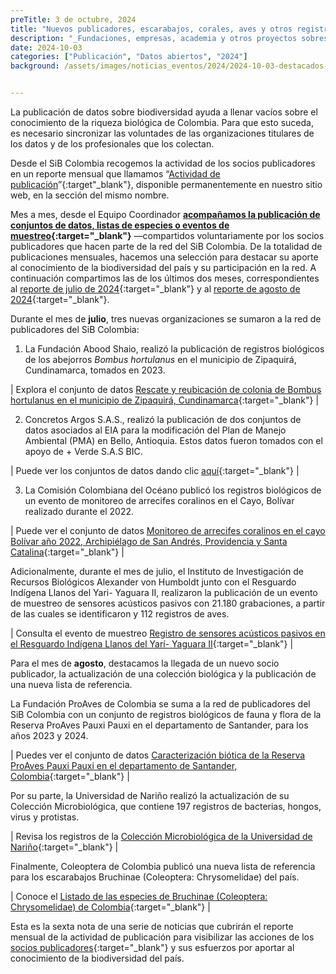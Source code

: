 ```yaml
---
preTitle: 3 de octubre, 2024
title: "Nuevos publicadores, escarabajos, corales, aves y otros registros destacados de julio y agosto"
description: "_Fundaciones, empresas, academia y otros proyectos sobresalen en estos dos meses, con datos sobre diversas especies de animales y microorganismos de nuestra biodiversidad._"
date: 2024-10-03
categories: ["Publicación", "Datos abiertos", "2024"]
background: /assets/images/noticias_eventos/2024/2024-10-03-destacados-julio-agosto2024.png


---
```


La publicación de datos sobre biodiversidad ayuda a llenar vacíos sobre el conocimiento de la riqueza biológica de Colombia. Para que esto suceda, es necesario sincronizar las voluntades de las organizaciones titulares de los datos y de los profesionales que los colectan.

Desde el SiB Colombia recogemos la actividad de los socios publicadores en un reporte mensual que llamamos “[Actividad de publicación](https://biodiversidad.co/comunidad/actividad-de-publicacion/)”{:target"_blank"}, disponible permanentemente en nuestro sitio web, en la sección del mismo nombre.

Mes a mes, desde el Equipo Coordinador **[acompañamos la publicación de conjuntos de datos, listas de especies o eventos de muestreo](https://biodiversidad.co/compartir/guia-para-publicar/){:target="_blank"}** —compartidos voluntariamente por los socios publicadores que hacen parte de la red del SiB Colombia. De la totalidad de publicaciones mensuales, hacemos una selección para destacar su aporte al conocimiento de la biodiversidad del país y su participación en la red. A continuación compartimos las de los últimos dos  meses, correspondientes al [reporte de julio  de 2024](https://lookerstudio.google.com/u/0/reporting/3fa088dd-508a-4d6e-bae6-0f141b48a5fb/page/Ge2V){:target="_blank"} y al [reporte de agosto  de 2024](https://lookerstudio.google.com/u/0/reporting/e3649d85-98e0-4b3d-84c8-d43839e9b3ff/page/Ge2V){:target="_blank"}.

Durante el mes de **julio**, tres nuevas organizaciones se sumaron a la red de publicadores del SiB Colombia:

1. La Fundación Abood Shaio, realizó la publicación de registros biológicos de los abejorros *Bombus hortulanus* en el municipio de Zipaquirá, Cundinamarca, tomados en 2023.

| Explora el conjunto de datos [Rescate y reubicación de colonia de Bombus hortulanus en el municipio de Zipaquirá, Cundinamarca](https://biodiversidad.co/data/?datasetKey=8b734e1c-af4a-475f-88ed-f8f4f27f3bef){:target="_blank"} |

2. Concretos Argos S.A.S., realizó la publicación de dos conjuntos de datos asociados al EIA para la modificación del Plan de Manejo Ambiental (PMA) en Bello, Antioquia. Estos datos fueron tomados con el apoyo de + Verde S.A.S BIC. 

| Puede ver los conjuntos de datos dando clic [aquí](https://biodiversidad.co/data/?publishingOrg=fef57e14-71b8-4d35-b1de-04119458013d&view=TABLE){:target="_blank"} | 

3. La Comisión Colombiana del Océano publicó los registros biológicos de un evento de monitoreo de arrecifes coralinos en el Cayo, Bolívar realizado durante el 2022. 

| Puede ver el conjunto de datos  [Monitoreo de arrecifes coralinos en el cayo Bolívar año 2022, Archipiélago de San Andrés, Providencia y Santa Catalina](https://biodiversidad.co/data/?datasetKey=f7865fc6-4ace-4238-8554-cf4b61bb83f2){:target="_blank"} |

Adicionalmente, durante el mes de julio, el Instituto de Investigación de Recursos Biológicos Alexander von Humboldt junto con el Resguardo Indígena Llanos del Yari- Yaguara II, realizaron la publicación de un evento de muestreo de sensores acústicos pasivos con 21.180 grabaciones, a partir de las cuales se identificaron y 112 registros de aves. 

| Consulta el evento de muestreo [Registro de sensores acústicos pasivos en el Resguardo Indígena Llanos del Yarí- Yaguara II](https://biodiversidad.co/data/?datasetKey=9c6f53b3-53d5-461f-ab37-da42ff0ffc28){:target="_blank"} |

Para el mes de **agosto**, destacamos la llegada de un nuevo socio publicador, la actualización de una colección biológica y la publicación de una nueva lista de referencia.

La Fundación ProAves de Colombia se suma a la red de publicadores del SiB Colombia con un conjunto de registros biológicos de fauna y flora de la Reserva ProAves Pauxi Pauxi en el departamento de Santander, para los años 2023 y 2024.

| Puedes ver el conjunto de datos [Caracterización biótica de la Reserva ProAves Pauxi Pauxi en el departamento de Santander, Colombia](https://biodiversidad.co/data/?datasetKey=8f98676e-8490-4c87-bc11-10bd626c8482){:target="_blank"} |

Por su parte, la Universidad de Nariño realizó la actualización de su Colección Microbiológica, que contiene 197 registros de bacterias, hongos, virus y protistas.

| Revisa los registros de la [Colección Microbiológica de la Universidad de Nariño](https://biodiversidad.co/data/?datasetKey=dda54173-dcda-4592-b221-7249d3f960a2){:target="_blank"} |

Finalmente, Coleoptera de Colombia publicó una nueva lista de referencia para los escarabajos Bruchinae (Coleoptera: Chrysomelidae) del país. 

| Conoce el [Listado de las especies de Bruchinae (Coleoptera: Chrysomelidae) de Colombia](https://biodiversidad.co/dataset/search?publishingOrg=2c39be5c-c11e-46d0-bcb4-552f2072d19f&q=Bruchinae&type=CHECKLIST){:target="_blank"} |

Esta es la sexta nota de una serie de noticias que cubrirán el reporte mensual de la actividad de publicación para visibilizar las acciones de los [socios publicadores](https://biodiversidad.co/comunidad/socios-publicadores/){:target="_blank"} y sus esfuerzos por aportar al conocimiento de la biodiversidad del país.
